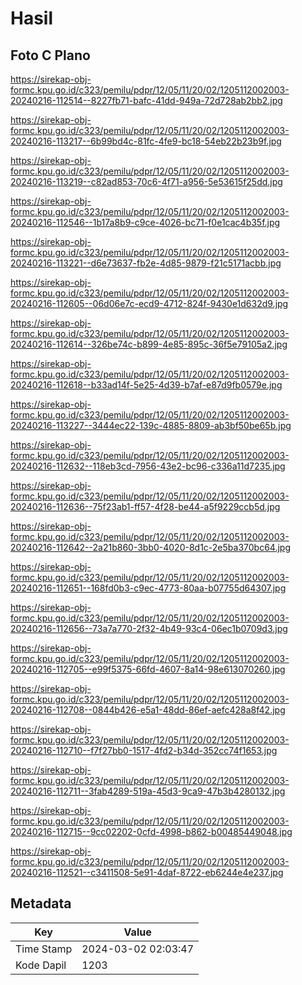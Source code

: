 # Hasil

## Foto C Plano

https://sirekap-obj-formc.kpu.go.id/c323/pemilu/pdpr/12/05/11/20/02/1205112002003-20240216-112514--8227fb71-bafc-41dd-949a-72d728ab2bb2.jpg

https://sirekap-obj-formc.kpu.go.id/c323/pemilu/pdpr/12/05/11/20/02/1205112002003-20240216-113217--6b99bd4c-81fc-4fe9-bc18-54eb22b23b9f.jpg

https://sirekap-obj-formc.kpu.go.id/c323/pemilu/pdpr/12/05/11/20/02/1205112002003-20240216-113219--c82ad853-70c6-4f71-a956-5e53615f25dd.jpg

https://sirekap-obj-formc.kpu.go.id/c323/pemilu/pdpr/12/05/11/20/02/1205112002003-20240216-112546--1b17a8b9-c9ce-4026-bc71-f0e1cac4b35f.jpg

https://sirekap-obj-formc.kpu.go.id/c323/pemilu/pdpr/12/05/11/20/02/1205112002003-20240216-113221--d6e73637-fb2e-4d85-9879-f21c5171acbb.jpg

https://sirekap-obj-formc.kpu.go.id/c323/pemilu/pdpr/12/05/11/20/02/1205112002003-20240216-112605--06d06e7c-ecd9-4712-824f-9430e1d632d9.jpg

https://sirekap-obj-formc.kpu.go.id/c323/pemilu/pdpr/12/05/11/20/02/1205112002003-20240216-112614--326be74c-b899-4e85-895c-36f5e79105a2.jpg

https://sirekap-obj-formc.kpu.go.id/c323/pemilu/pdpr/12/05/11/20/02/1205112002003-20240216-112618--b33ad14f-5e25-4d39-b7af-e87d9fb0579e.jpg

https://sirekap-obj-formc.kpu.go.id/c323/pemilu/pdpr/12/05/11/20/02/1205112002003-20240216-113227--3444ec22-139c-4885-8809-ab3bf50be65b.jpg

https://sirekap-obj-formc.kpu.go.id/c323/pemilu/pdpr/12/05/11/20/02/1205112002003-20240216-112632--118eb3cd-7956-43e2-bc96-c336a11d7235.jpg

https://sirekap-obj-formc.kpu.go.id/c323/pemilu/pdpr/12/05/11/20/02/1205112002003-20240216-112636--75f23ab1-ff57-4f28-be44-a5f9229ccb5d.jpg

https://sirekap-obj-formc.kpu.go.id/c323/pemilu/pdpr/12/05/11/20/02/1205112002003-20240216-112642--2a21b860-3bb0-4020-8d1c-2e5ba370bc64.jpg

https://sirekap-obj-formc.kpu.go.id/c323/pemilu/pdpr/12/05/11/20/02/1205112002003-20240216-112651--168fd0b3-c9ec-4773-80aa-b07755d64307.jpg

https://sirekap-obj-formc.kpu.go.id/c323/pemilu/pdpr/12/05/11/20/02/1205112002003-20240216-112656--73a7a770-2f32-4b49-93c4-06ec1b0709d3.jpg

https://sirekap-obj-formc.kpu.go.id/c323/pemilu/pdpr/12/05/11/20/02/1205112002003-20240216-112705--e99f5375-66fd-4607-8a14-98e613070260.jpg

https://sirekap-obj-formc.kpu.go.id/c323/pemilu/pdpr/12/05/11/20/02/1205112002003-20240216-112708--0844b426-e5a1-48dd-86ef-aefc428a8f42.jpg

https://sirekap-obj-formc.kpu.go.id/c323/pemilu/pdpr/12/05/11/20/02/1205112002003-20240216-112710--f7f27bb0-1517-4fd2-b34d-352cc74f1653.jpg

https://sirekap-obj-formc.kpu.go.id/c323/pemilu/pdpr/12/05/11/20/02/1205112002003-20240216-112711--3fab4289-519a-45d3-9ca9-47b3b4280132.jpg

https://sirekap-obj-formc.kpu.go.id/c323/pemilu/pdpr/12/05/11/20/02/1205112002003-20240216-112715--9cc02202-0cfd-4998-b862-b00485449048.jpg

https://sirekap-obj-formc.kpu.go.id/c323/pemilu/pdpr/12/05/11/20/02/1205112002003-20240216-112521--c3411508-5e91-4daf-8722-eb6244e4e237.jpg


## Metadata

| Key        | Value               |
| ---------- | ------------------- |
| Time Stamp | 2024-03-02 02:03:47 |
| Kode Dapil | 1203                |



